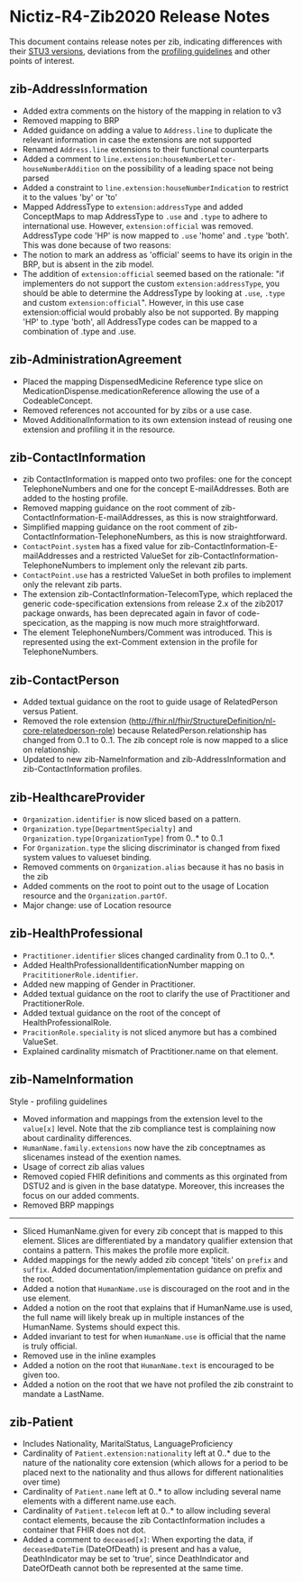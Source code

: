 # Nictiz-R4-Zib2020 Release Notes

This document contains release notes per zib, indicating differences with their [STU3 versions](https://simplifier.net/packages/nictiz.fhir.nl.stu3.zib2017/), deviations from the [profiling guidelines](https://informatiestandaarden.nictiz.nl/wiki/FHIR:V1.0_FHIR_Profiling_Guidelines_R4) and other points of interest.

## zib-AddressInformation
* Added extra comments on the history of the mapping in relation to v3
* Removed mapping to BRP
* Added guidance on adding a value to `Address.line` to duplicate the relevant information in case the extensions are not supported
* Renamed `Address.line` extensions to their functional counterparts
* Added a comment to `line.extension:houseNumberLetter-houseNumberAddition` on the possibility of a leading space not being parsed
* Added a constraint to `line.extension:houseNumberIndication` to restrict it to the values 'by' or 'to'
* Mapped AddressType to `extension:addressType` and added ConceptMaps to map AddressType to `.use` and `.type` to adhere to international use. However, `extension:official` was removed. AddressType code 'HP' is now mapped to `.use` 'home' and `.type` 'both'. This was done because of two reasons:
 * The notion to mark an address as 'official' seems to have its origin in the BRP, but is absent in the zib model.
 * The addition of `extension:official` seemed based on the rationale: "if implementers do not support the custom `extension:addressType`, you should be able to determine the AddressType by looking at `.use`, `.type` and custom `extension:official`". However, in this use case extension:official would probably also be not supported. By mapping 'HP' to .type 'both', all AddressType codes can be mapped to a combination of .type and .use.

## zib-AdministrationAgreement
* Placed the mapping DispensedMedicine Reference type slice on MedicationDispense.medicationReference allowing the use of a CodeableConcept.
* Removed references not accounted for by zibs or a use case.
* Moved AdditionalInformation to its own extension instead of reusing one extension and profiling it in the resource.


## zib-ContactInformation
* zib ContactInformation is mapped onto two profiles: one for the concept TelephoneNumbers and one for the concept E-mailAddresses. Both are added to the hosting profile.
* Removed mapping guidance on the root comment of zib-ContactInformation-E-mailAddresses, as this is now straightforward.
* Simplified mapping guidance on the root comment of zib-ContactInformation-TelephoneNumbers, as this is now straightforward.
* `ContactPoint.system` has a fixed value for zib-ContactInformation-E-mailAddresses and a restricted ValueSet for zib-ContactInformation-TelephoneNumbers to implement only the relevant zib parts.
* `ContactPoint.use` has a restricted ValueSet in both profiles to implement only the relevant zib parts.
* The extension zib-ContactInformation-TelecomType, which replaced the generic code-specification extensions from release 2.x of the zib2017 package onwards, has been deprecated again in favor of code-specication, as the mapping is now much more straightforward.
* The element TelephoneNumbers/Comment was introduced. This is represented using the ext-Comment extension in the profile for TelephoneNumbers.

## zib-ContactPerson
* Added textual guidance on the root to guide usage of RelatedPerson versus Patient.
* Removed the role extension (http://fhir.nl/fhir/StructureDefinition/nl-core-relatedperson-role) because RelatedPerson.relationship has changed from 0..1 to 0..1. The zib concept role is now mapped to a slice on relationship.
* Updated to new zib-NameInformation and zib-AddressInformation and zib-ContactInformation profiles.

## zib-HealthcareProvider
* `Organization.identifier` is now sliced based on a pattern.
* `Organization.type[DepartmentSpecialty]` and `Organization.type[OrganizationType]` from 0..* to 0..1
* For `Organization.type` the slicing discriminator is changed from fixed system values to valueset binding.
* Removed comments on `Organization.alias` because it has no basis in the zib
* Added comments on the root to point out to the usage of Location resource and the `Organization.partOf`.
* Major change: use of Location resource

## zib-HealthProfessional
* `Practitioner.identifier` slices changed cardinality from 0..1 to 0..*.
* Added HealthProfessionalIdentificationNumber mapping on `PracititionerRole.identifier`.
* Added new mapping of Gender in Practitioner.
* Added textual guidance on the root to clarify the use of Practitioner and PractitionerRole.
* Added textual guidance on the root of the concept of HealthProfessionalRole.
* `PracitionRole.speciality` is not sliced anymore but has a combined ValueSet.
* Explained cardinality mismatch of Practitioner.name on that element.

## zib-NameInformation
Style - profiling guidelines
* Moved information and mappings from the extension level to the `value[x]` level. Note that the zib compliance test is complaining now about cardinality differences.
* `HumanName.family.extensions` now have the zib conceptnames as slicenames instead of the exention names.
* Usage of correct zib alias values
* Removed copied FHIR definitions and comments as this orginated  from DSTU2 and is given in the base datatype. Moreover, this increases the focus on our added comments. 
* Removed BRP mappings
-----
* Sliced HumanName.given for every zib concept that is mapped to this element. Slices are differentiated by a mandatory qualifier extension that contains a pattern. This makes the profile more explicit.
* Added mappings for the newly added zib concept 'titels' on `prefix` and `suffix`. Added documentation/implementation guidance on prefix and the root.
* Added a notion that `HumanName.use` is discouraged on the root and in the use element.
* Added a notion on the root that explains that if HumanName.use is used, the full name will likely break up in multiple instances of the HumanName. Systems should expect this.
* Added invariant to test for when `HumanName.use` is official that the name is truly official.
* Removed use in the inline examples
* Added a notion on the root that `HumanName.text` is encouraged to be given too.
* Added a notion on the root that we have not profiled the zib constraint to mandate a LastName.

## zib-Patient
* Includes Nationality, MaritalStatus, LanguageProficiency
* Cardinality of `Patient.extension:nationality` left at 0..* due to the nature of the nationality core extension (which allows for a period to be placed next to the nationality and thus allows for different nationalities over time)
* Cardinality of `Patient.name` left at 0..* to allow including several name elements with a different name.use each.
* Cardinality of `Patient.telecom` left at 0..* to allow including several contact elements, because the zib ContactInformation includes a container that FHIR does not dot.
* Added a comment to `deceased[x]`: When exporting the data, if `deceasedDateTim` (DateOfDeath) is present and has a value, DeathIndicator may be set to 'true', since DeathIndicator and DateOfDeath cannot both be represented at the same time.
